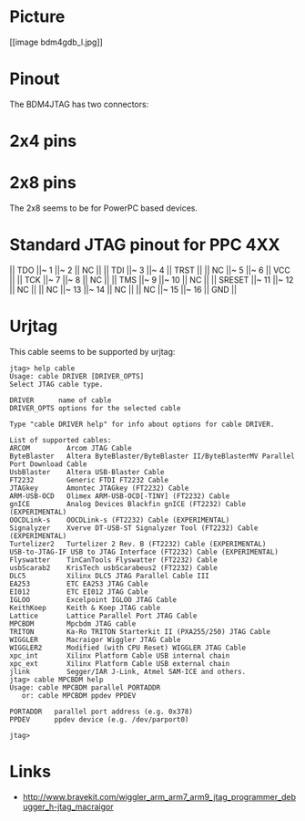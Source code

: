 # Picture


[[image bdm4gdb_l.jpg]]

# Pinout


The BDM4JTAG has two connectors:

# 2x4 pins
# 2x8 pins

The 2x8 seems to be for PowerPC based devices.

# Standard JTAG pinout for PPC 4XX


|| TDO ||~ 1 ||~ 2 || NC ||
|| TDI ||~ 3 ||~ 4 || TRST ||
|| NC ||~ 5 ||~ 6 || VCC ||
|| TCK ||~ 7 ||~ 8 || NC ||
|| TMS ||~ 9 ||~ 10 || NC ||
|| SRESET ||~ 11 ||~ 12 || NC ||
|| NC ||~ 13 ||~ 14 || NC ||
|| NC ||~ 15 ||~ 16 || GND ||

# Urjtag


This cable seems to be supported by urjtag:


    jtag> help cable
    Usage: cable DRIVER [DRIVER_OPTS]
    Select JTAG cable type.
    
    DRIVER      name of cable
    DRIVER_OPTS options for the selected cable
    
    Type "cable DRIVER help" for info about options for cable DRIVER.
    
    List of supported cables:
    ARCOM         Arcom JTAG Cable
    ByteBlaster   Altera ByteBlaster/ByteBlaster II/ByteBlasterMV Parallel Port Download Cable
    UsbBlaster    Altera USB-Blaster Cable
    FT2232        Generic FTDI FT2232 Cable
    JTAGkey       Amontec JTAGkey (FT2232) Cable
    ARM-USB-OCD   Olimex ARM-USB-OCD[-TINY] (FT2232) Cable
    gnICE         Analog Devices Blackfin gnICE (FT2232) Cable (EXPERIMENTAL)
    OOCDLink-s    OOCDLink-s (FT2232) Cable (EXPERIMENTAL)
    Signalyzer    Xverve DT-USB-ST Signalyzer Tool (FT2232) Cable (EXPERIMENTAL)
    Turtelizer2   Turtelizer 2 Rev. B (FT2232) Cable (EXPERIMENTAL)
    USB-to-JTAG-IF USB to JTAG Interface (FT2232) Cable (EXPERIMENTAL)
    Flyswatter    TinCanTools Flyswatter (FT2232) Cable
    usbScarab2    KrisTech usbScarabeus2 (FT2232) Cable
    DLC5          Xilinx DLC5 JTAG Parallel Cable III
    EA253         ETC EA253 JTAG Cable
    EI012         ETC EI012 JTAG Cable
    IGLOO         Excelpoint IGLOO JTAG Cable
    KeithKoep     Keith & Koep JTAG cable
    Lattice       Lattice Parallel Port JTAG Cable
    MPCBDM        Mpcbdm JTAG cable
    TRITON        Ka-Ro TRITON Starterkit II (PXA255/250) JTAG Cable
    WIGGLER       Macraigor Wiggler JTAG Cable
    WIGGLER2      Modified (with CPU Reset) WIGGLER JTAG Cable
    xpc_int       Xilinx Platform Cable USB internal chain
    xpc_ext       Xilinx Platform Cable USB external chain
    jlink         Segger/IAR J-Link, Atmel SAM-ICE and others.
    jtag> cable MPCBDM help
    Usage: cable MPCBDM parallel PORTADDR
       or: cable MPCBDM ppdev PPDEV
    
    PORTADDR   parallel port address (e.g. 0x378)
    PPDEV      ppdev device (e.g. /dev/parport0)
    
    jtag>


# Links


* <http://www.bravekit.com/wiggler_arm_arm7_arm9_jtag_programmer_debugger_h-jtag_macraigor>  
